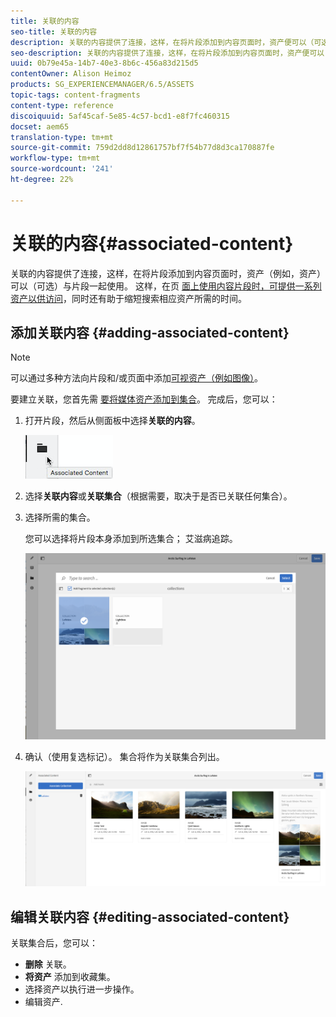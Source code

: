 ```yaml
---
title: 关联的内容
seo-title: 关联的内容
description: 关联的内容提供了连接，这样，在将片段添加到内容页面时，资产便可以（可选）与片段一起使用。
seo-description: 关联的内容提供了连接，这样，在将片段添加到内容页面时，资产便可以（可选）与片段一起使用。
uuid: 0b79e45a-14b7-40e3-8b6c-456a83d215d5
contentOwner: Alison Heimoz
products: SG_EXPERIENCEMANAGER/6.5/ASSETS
topic-tags: content-fragments
content-type: reference
discoiquuid: 5af45caf-5e85-4c57-bcd1-e8f7fc460315
docset: aem65
translation-type: tm+mt
source-git-commit: 759d2dd8d12861757bf7f54b77d8d3ca170887fe
workflow-type: tm+mt
source-wordcount: '241'
ht-degree: 22%

---
```



# 关联的内容{#associated-content}

关联的内容提供了连接，这样，在将片段添加到内容页面时，资产（例如，资产）可以（可选）与片段一起使用。 这样，在页 [面上使用内容片段时，可提供一系列资产以供访问](/help/sites-authoring/content-fragments.md#using-associated-content)，同时还有助于缩短搜索相应资产所需的时间。

## 添加关联内容 {#adding-associated-content}

>[!NOTE]
>
>可以通过多种方法向片段和/或页面中添加[可视资产（例如图像）](/help/assets/content-fragments/content-fragments.md#fragments-with-visual-assets)。

要建立关联，您首先需 [要将媒体资产添加到集合](/help/assets/managing-collections-touch-ui.md#adding-assets-to-a-collection)。 完成后，您可以：

1. 打开片段，然后从侧面板中选择&#x200B;**关联的内容**。

   ![chlimage_1-207](assets/chlimage_1-207.png)

1. 选择&#x200B;**关联内容**&#x200B;或&#x200B;**关联集合**（根据需要，取决于是否已关联任何集合）。
1. 选择所需的集合。

   您可以选择将片段本身添加到所选集合； 艾滋病追踪。

   ![cfm-6420-04](assets/cfm-6420-04.png)

1. 确认（使用复选标记）。 集合将作为关联集合列出。

   ![cfm-6420-05](assets/cfm-6420-05.png)

## 编辑关联内容 {#editing-associated-content}

关联集合后，您可以：

* **删除** 关联。
* **将资产** 添加到收藏集。
* 选择资产以执行进一步操作。
* 编辑资产.

